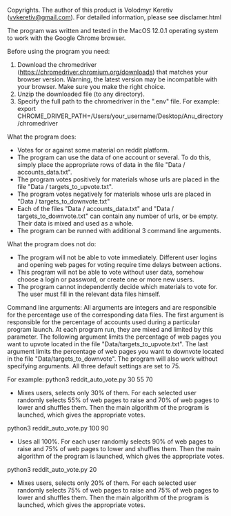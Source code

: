 Copyrights. The author of this product is Volodmyr Keretiv (vvkeretiv@gmail.com).
For detailed information, please see disclamer.html

The program was written and tested in the MacOS 12.0.1 operating system to work with the Google Chrome browser.

Before using the program you need:
1. Download the chromedriver (https://chromedriver.chromium.org/downloads) that matches your browser version. Warning, the latest version may be incompatible with your browser. Make sure you make the right choice.
2. Unzip the downloaded file (to any directory).
3. Specify the full path to the chromedriver in the ".env" file. For example:
export CHROME_DRIVER_PATH=/Users/your_username/Desktop/Anu_directory/chromedriver

What the program does:
- Votes for or against some material on reddit platform.
- The program can use the data of one account or several. To do this, simply place the appropriate rows of data in the file "Data / accounts_data.txt".
- The program votes positively for materials whose urls are placed in the file "Data / targets_to_upvote.txt".
- The program votes negatively for materials whose urls are placed in "Data / targets_to_downvote.txt"
- Each of the files "Data / accounts_data.txt" and "Data / targets_to_downvote.txt" can contain any number of urls, or be empty. Their data is mixed and used as a whole.
- The program can be runned with additional 3 command line arguments.

What the program does not do:
- The program will not be able to vote immediately. Different user logins and opening web pages for voting require time delays between actions.
- This program will not be able to vote without user data, somehow choose a login or password, or create one or more new users.
- The program cannot independently decide which materials to vote for. The user must fill in the relevant data files himself.

Command line arguments:
All arguments are integers and are responsible for the percentage use of the corresponding data files.
The first argument is responsible for the percentage of accounts used during a particular program launch. At each program run, they are mixed and limited by this parameter.
The following argument limits the percentage of web pages you want to upvote located in the file "Data/targets_to_upvote.txt".
The last argument limits the percentage of web pages you want to downvote located in the file "Data/targets_to_downvote".
The program will also work without specifying arguments. All three default settings are set to 75.

For example:
python3 reddit_auto_vote.py 30 55 70
- Mixes users, selects only 30% of them. For each selected user randomly selects 55% of web pages to raise and 70% of web pages to lower and shuffles them. Then the main algorithm of the program is launched, which gives the appropriate votes.

python3 reddit_auto_vote.py 100 90
- Uses all 100%. For each user randomly selects 90% of web pages to raise and 75% of web pages to lower and shuffles them. Then the main algorithm of the program is launched, which gives the appropriate votes.

python3 reddit_auto_vote.py 20
- Mixes users, selects only 20% of them. For each selected user randomly selects 75% of web pages to raise and 75% of web pages to lower and shuffles them. Then the main algorithm of the program is launched, which gives the appropriate votes.






